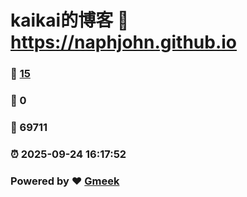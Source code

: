 # kaikai的博客 :link: https://naphjohn.github.io 
### :page_facing_up: [15](https://naphjohn.github.io/tag.html) 
### :speech_balloon: 0 
### :hibiscus: 69711 
### :alarm_clock: 2025-09-24 16:17:52 
### Powered by :heart: [Gmeek](https://github.com/Meekdai/Gmeek)
